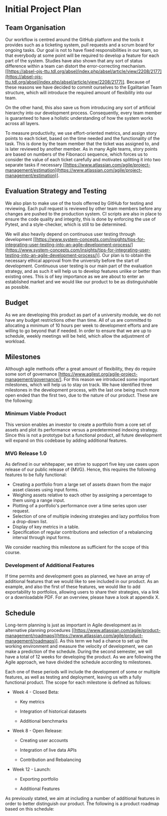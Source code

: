 # Initial Project Plan

## Team Organisation

Our workflow is centred around the GitHub platform and the tools it provides such as a ticketing system, pull requests and a scrum board for ongoing tasks. Our goal is not to have fixed responsibilities in our team, so that everybody at some point will be required to develop a feature for each part of the system. Studies have also shown that any sort of status difference within a team can distort the error-correcting mechanism. [[https://absel-ojs-ttu.tdl.org/absel/index.php/absel/article/view/2208/2177](https://absel-ojs-ttu.tdl.org/absel/index.php/absel/article/view/2208/2177)]. Because of these reasons we have decided to commit ourselves to the Egalitarian Team structure, which will introduce the required amount of flexibility into our team.

On the other hand, this also save us from introducing any sort of artificial hierarchy into our development process. Consequently, every team member is guaranteed to have a holistic understanding of how the system works across all layers.

To measure productivity, we use effort-oriented metrics, and assign story points to each ticket, based on the time needed and the functionality of the task. This is done by the team member that the ticket was assigned to, and is later reviewed by another member. As in many Agile teams, story points are based on numbers of the Fibonacci sequence, which forces us to consider the value of each ticket carefully and motivates splitting it into two separate tasks if necessary [[https://www.atlassian.com/agile/project-management/estimation](https://www.atlassian.com/agile/project-management/estimation)].

## Evaluation Strategy and Testing

We also plan to make use of the tools offerred by GitHub for testing and reviewing. Each pull request is reviewed by other team members before any changes are pushed to the production system. CI scripts are also in place to ensure the code quality and integrity, this is done by enforcing the use of Pytest, and a style-checker, which is still to be determined.

We will also heavily depend on continuous user testing through development [[https://www.system-concepts.com/insights/tips-for-integrating-user-testing-into-an-agile-development-process/](https://www.system-concepts.com/insights/tips-for-integrating-user-testing-into-an-agile-development-process/)]. Our plan is to obtain the necessary ethical approval from the university before the start of development. Continuous user testing is our main part of the evaluation strategy, and as such it will help us to develop features unlike or better than existing ones. This is of key importance as we are about to enter an established market and we would like our product to be as distinguishable as possible.

## Budget

As we are developing this product as part of a university module, we do not have any budget restrictions other than
time. All of us are committed to allocating a minimum of 10 hours per week to development efforts and are willing to go
beyond that if needed. In order to ensure that we are up to schedule, weekly meetings will be held, which allow the adjustment of workload.

## Milestones

Although agile methods offer a great amount of flexibility, they do require some sort of governance [https://www.agilest.org/agile-project-management/governance/]. For this reason we introduced some important milestones, which will help us to stay on track. We have identified three milestones in the development process, with the last one being much more open ended than the first two, due to the nature of our product. These are the following:

### Minimum Viable Product

This version enables an investor to create a portfolio from a core set of assets and plot its performance versus a predetermined indexing strategy. Since this is not a prototype but a functional product, all future development will expand on this codebase by adding additional features.

### MVG Release 1.0

As defined in our whitepaper, we strive to support five key use cases upon release of our public release of
{MVG}. Hence, this requires the following features to be fully functional:

-   Creating a portfolio from a large set of assets drawn from the major asset classes using input forms.
-   Weighing assets relative to each other by assigning a percentage to them using a range input.
-   Plotting of a portfolio's performance over a time series upon user request.
-   Selection of one of multiple indexing strategies and lazy portfolios from a drop-down list.
-   Display of key metrics in a table.
-   Specification of regular contributions and selection of a rebalancing interval through input forms.

We consider reaching this milestone as sufficient for the scope of this course.

### Development of Additional Features

If time permits and development goes as planned, we have an array of additional features that we would like to see included in our product. As an example, and also the first of these features, we would like to add exportability to portfolios, allowing users to share their strategies, via a link or a downloadable PDF. For an overview, please have a look at appendix X.

## Schedule

Long-term planning is just as important in Agile development as in alternative planning procedures [[https://www.atlassian.com/agile/product-management/roadmaps](https://www.atlassian.com/agile/product-management/roadmaps)]. As this term we had a chance to set up the working environment and measure the velocity of development, we can make a prediction of the schedule. During the second semester, we will have a total of 12 weeks for developing the product. As we are following the Agile approach, we have divided the schedule according to milestones.

Each one of these periods will include the development of some or multiple features, as well as testing and deployment, leaving us with a fully functional product. The scope for each milestone is defined as follows:

-   Week 4 - Closed Beta:
    
    -   Key metrics
        
    -   Integration of historical datasets
        
    -   Additional benchmarks
        
-   Week 8 - Open Release:
    
    -   Creating user accounts
        
    -   Integration of live data APIs
        
    -   Contribution and Rebalancing
        
-   Week 12 - Launch:
    
    -   Exporting portfolio
        
    -   Additional Features
        

As previously stated, we aim at including a number of additional features in order to better distinguish our product. The following is a product roadmap based on this schedule:
